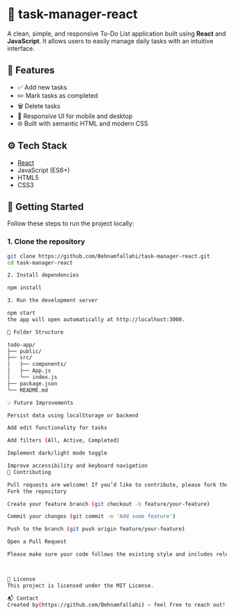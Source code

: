 # 📝 task-manager-react

A clean, simple, and responsive To-Do List application built using **React** and **JavaScript**. It allows users to easily manage daily tasks with an intuitive interface.

## 🌟 Features

- ✅ Add new tasks
- ✏️ Mark tasks as completed
- 🗑️ Delete tasks
- 📱 Responsive UI for mobile and desktop
- 🌐 Built with semantic HTML and modern CSS

## ⚙️ Tech Stack

- [React](https://reactjs.org/)
- JavaScript (ES6+)
- HTML5
- CSS3

## 🚀 Getting Started

Follow these steps to run the project locally:

### 1. Clone the repository

```bash
git clone https://github.com/Behnamfallahi/task-manager-react.git
cd task-manager-react

2. Install dependencies

npm install

3. Run the development server

npm start
the app will open automatically at http://localhost:3000.

📁 Folder Structure

todo-app/
├── public/
├── src/
│   ├── components/
│   ├── App.js
│   └── index.js
├── package.json
└── README.md

💡 Future Improvements

Persist data using localStorage or backend

Add edit functionality for tasks

Add filters (All, Active, Completed)

Implement dark/light mode toggle

Improve accessibility and keyboard navigation
🤝 Contributing

Pull requests are welcome! If you’d like to contribute, please fork the repository and use a feature branch.
Fork the repository

Create your feature branch (git checkout -b feature/your-feature)

Commit your changes (git commit -m 'Add some feature')

Push to the branch (git push origin feature/your-feature)

Open a Pull Request

Please make sure your code follows the existing style and includes relevant tests if applicable.



📜 License
This project is licensed under the MIT License.

📬 Contact
Created by(https://github.com/Behnamfallahi) — feel free to reach out!

```
